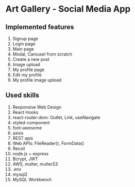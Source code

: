<h1>Art Gallery - Social Media App</h1>

## Implemented features

1. Signup page
2. Login page
3. Main page
4. Modal, Carousel from scratch
5. Create a new post
6. Image upload
7. My profile page
8. Edit my profile
9. My profile image upload

</b>

## Used skills

1. Responsive Web Design
2. React Hooks
3. react-router-dom: Outlet, Link, useNavigate
4. styled-component
5. font-awesome
6. axios
7. REST apis
8. Web APIs: FileReader(), FormData()
9. Recoil
10. node.js + express
11. Bcrypt, JWT
12. AWS, multer, multerS3
13. .env
14. mysql2
15. MySQL Workbench
